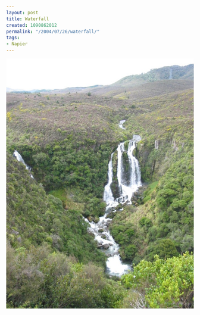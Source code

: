 ```yaml
---
layout: post
title: Waterfall
created: 1090862012
permalink: "/2004/07/26/waterfall/"
tags:
- Napier
---
```


<img src="/image/images/img_2612-882.jpg"/>


